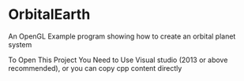 # OrbitalEarth
An OpenGL Example program showing how to create an orbital planet system <p></p>
To Open This Project You Need to Use Visual studio (2013 or above recommended), or you can copy cpp content directly
